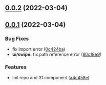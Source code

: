 ## [0.0.2](https://github.com/artsdt/meve/compare/v0.0.1...v0.0.2) (2022-03-04)



## [0.0.1](https://github.com/artsdt/meve/compare/a4c458e354f1d52646dd7da5822c1f3e2c44bc1d...v0.0.1) (2022-03-04)


### Bug Fixes

* fix import error ([0c424ba](https://github.com/artsdt/meve/commit/0c424ba11cd5745253ae497a28f0931462b9aab9))
* **ui/swipe:** fix path reference error ([80c18e9](https://github.com/artsdt/meve/commit/80c18e941b317dd6583337b62a8ffec878de9284))


### Features

* init repo and 31 component ([a4c458e](https://github.com/artsdt/meve/commit/a4c458e354f1d52646dd7da5822c1f3e2c44bc1d))




